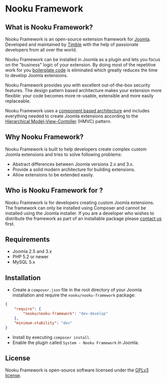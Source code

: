 Nooku Framework
===============

What is Nooku Framework?
-------------------------

Nooku Framework is an open-source extension framework for [Joomla](http://www.joomla.orh). Developed and maintained by [Timble](http://timble.net) with the help of passionate developers from all over the world.

Nooku Framework can be installed in Joomla as a plugin and lets you focus on the "business" logic of your extension. By doing most of the repetitive work for you [boilerplate code](http://en.wikipedia.org/wiki/Boilerplate_code) is eliminated which greatly reduces the time to develop Joomla extensions. 

Nooku Framework provides you with excellent out-of-the-box security features. The design pattern based architecture makes your extension more flexible: your code becomes more re-usable, extensible and more easily replaceable. 

Nooku Framework uses a [component based architecture](http://en.wikipedia.org/wiki/Component-based_software_engineering) and includes everything needed to create Joomla extensions according to the [Hierarchical Model-View-Contoller](http://en.wikipedia.org/wiki/Hierarchical_model%E2%80%93view%E2%80%93controller) (HMVC) pattern.

Why Nooku Framework?
--------------------

Nooku Framework is built to help developers create complex custom Joomla extensions and tries to solve following problems:

* Abstract differences between Joomla versions 2.x and 3.x.
* Provide a solid modern architecture for building extensions.
* Allow extensions to be extended easily.

Who is Nooku Framework for ?
----------------------------

Nooku Framework is for developers creating custom Joomla extensions. The framework can only be installed using Composer and cannot be installed using the Joomla installer. If you are a developer who wishes to distribute the framework as part of an installable package please [contact us](http://www.timble.net/contact/) first. 

Requirements
------------

* Joomla 2.5 and 3.x 
* PHP 5.2 or newer
* MySQL 5.x

Installation
------------

* Create a `composer.json` file in the root directory of your Joomla installation and require the `nooku/nooku-framework` package:

```json
{
    "require": {    	
        "nooku/nooku-framework": "dev-develop"
    },
    "minimum-stability": "dev"
}
```

* Install by executing `composer install`.
* Enable the plugin called `System - Nooku Framework` in Joomla.

License
-------

Nooku Framework is open-source software licensed under the [GPLv3 license](develop/LICENSE.md).
